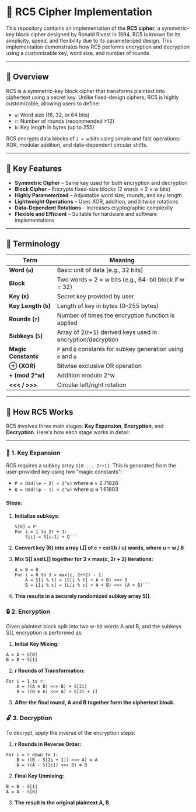 # 🔐 RC5 Cipher Implementation

This repository contains an implementation of the **RC5 cipher**, a symmetric-key block cipher designed by Ronald Rivest in 1994. RC5 is known for its simplicity, speed, and flexibility due to its parameterized design. This implementation demonstrates how RC5 performs encryption and decryption using a customizable key, word size, and number of rounds.

---

## 📌 Overview

RC5 is a symmetric-key block cipher that transforms plaintext into ciphertext using a secret key. Unlike fixed-design ciphers, RC5 is highly customizable, allowing users to define:

- `w`: Word size (16, 32, or 64 bits)
- `r`: Number of rounds (recommended ≥12)
- `b`: Key length in bytes (up to 255)

RC5 encrypts data blocks of `2 × w` bits using simple and fast operations: XOR, modular addition, and data-dependent circular shifts.

---

## 🔐 Key Features

- **Symmetric Cipher** – Same key used for both encryption and decryption  
- **Block Cipher** – Encrypts fixed-size blocks (2 words = 2 × w bits)  
- **Highly Parameterized** – Adjustable word size, rounds, and key length  
- **Lightweight Operations** – Uses XOR, addition, and bitwise rotations  
- **Data-Dependent Rotations** – Increases cryptographic complexity  
- **Flexible and Efficient** – Suitable for hardware and software implementations  

---

## 🧠 Terminology

| Term                | Meaning                                                                 |
|---------------------|-------------------------------------------------------------------------|
| **Word (`w`)**       | Basic unit of data (e.g., 32 bits)                                     |
| **Block**            | Two words = 2 × w bits (e.g., 64-bit block if w = 32)                  |
| **Key (`K`)**        | Secret key provided by user                                            |
| **Key Length (`b`)** | Length of key in bytes (0–255 bytes)                                   |
| **Rounds (`r`)**     | Number of times the encryption function is applied                     |
| **Subkeys (`S`)**    | Array of 2(r+1) derived keys used in encryption/decryption             |
| **Magic Constants**  | `P` and `Q` constants for subkey generation using `e` and `φ`          |
| **⊕ (XOR)**          | Bitwise exclusive OR operation                                         |
| **+ (mod 2^w)**      | Addition modulo 2^w                                                    |
| **<<< / >>>**        | Circular left/right rotation                                           |

---

## 🔄 How RC5 Works

RC5 involves three main stages: **Key Expansion**, **Encryption**, and **Decryption**. Here's how each stage works in detail:

---

### 🔧 1. Key Expansion

RC5 requires a subkey array `S[0 ... 2r+1]`. This is generated from the user-provided key using two "magic constants":

- `P = Odd((e − 2) × 2^w)` where e ≈ 2.71828
- `Q = Odd((φ − 1) × 2^w)` where φ ≈ 1.61803

#### Steps:

1. **Initialize subkeys**:

   ```plaintext
   S[0] = P
   For i = 1 to 2r + 1:
       S[i] = S[i-1] + Q```

2. **Convert key (K) into array L[] of c = ceil(b / u) words, where u = w / 8**

3. **Mix S[] and L[] together for 3 × max(c, 2r + 2) iterations:**

    ```plaintext
    A = B = 0
    For i = 0 to 3 × max(c, 2r+2) - 1:
        A = S[i % t] = (S[i % t] + A + B) <<< 3
        B = L[i % c] = (L[i % c] + A + B) <<< (A + B)```

4. **This results in a securely randomized subkey array S[].**


### 🔒 2. Encryption

Given plaintext block split into two w-bit words A and B, and the subkeys S[], encryption is performed as:

1. **Initial Key Mixing:**

```plaintext
A = A + S[0]
B = B + S[1]
```

2.  **r Rounds of Transformation:**
```plaintext
For i = 1 to r:
    A = ((A ⊕ B) <<< B) + S[2i]
    B = ((B ⊕ A) <<< A) + S[2i + 1]
```

3. **After the final round, A and B together form the ciphertext block.**


### 🔓 3. Decryption

To decrypt, apply the inverse of the encryption steps:

1. **r Rounds in Reverse Order:**
```plaintext
For i = r down to 1:
    B = ((B - S[2i + 1]) >>> A) ⊕ A
    A = ((A - S[2i]) >>> B) ⊕ B
```

2. **Final Key Unmixing:**
```plaintext 
B = B - S[1]
A = A - S[0]
```

3. **The result is the original plaintext A, B.**